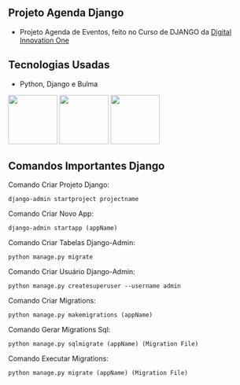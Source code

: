 ## Projeto Agenda Django
-  Projeto Agenda de Eventos, feito no Curso de DJANGO da <a href="https://digitalinnovation.one/sign-in">Digital Innovation One</a>
## Tecnologias Usadas
- Python, Django e Bulma
<p float="left">
<a href="https://www.python.org/"><img width="100px" height="100px" src="https://cdn.jsdelivr.net/gh/devicons/devicon/icons/python/python-original.svg"/></a>
<a href="https://www.djangoproject.com/"><img width="100px" height="100px" src="https://cdn.jsdelivr.net/gh/devicons/devicon/icons/django/django-original.svg"/></a>
<a href="https://bulma.io/"><img width="100px" height="100px" src="https://cdn.jsdelivr.net/gh/devicons/devicon/icons/bulma/bulma-plain.svg" /></a>
</p>

## Comandos Importantes Django

Comando Criar Projeto Django:
```
django-admin startproject projectname
```

Comando Criar Novo App:
``` 
django-admin startapp (appName)
```

Comando Criar Tabelas Django-Admin:
```
python manage.py migrate
```

Comando Criar Usuário Django-Admin:
```
python manage.py createsuperuser --username admin
```

Comando Criar Migrations:
```
python manage.py makemigrations (appName)
```

Comando Gerar Migrations Sql:
```
python manage.py sqlmigrate (appName) (Migration File)
```

Comando Executar Migrations:
```
python manage.py migrate (appName) (Migration File)
```